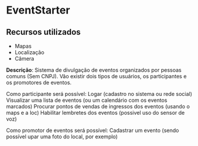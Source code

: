 # EventStarter
## Recursos utilizados
- Mapas
- Localização
- Câmera

**Descrição**: Sistema de divulgação de eventos organizados por pessoas comuns (Sem CNPJ). Vão existir dois tipos de usuários, os participantes e os promotores de eventos.

Como participante será possível:
Logar (cadastro no sistema ou rede social)
Visualizar uma lista de eventos (ou um calendário com os eventos marcados)
Procurar pontos de vendas de ingressos dos eventos (usando o maps e a loc)
Habilitar lembretes dos eventos (possivel uso do sensor de voz)

Como promotor de eventos será possível:
Cadastrar um evento (sendo possível upar uma foto do local, por exemplo)
